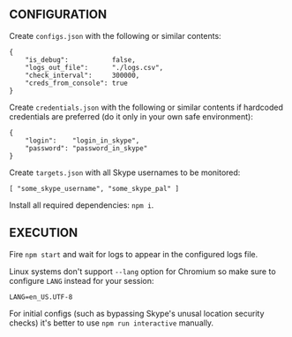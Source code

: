 ## CONFIGURATION

Create `configs.json` with the following or similar contents:
```
{
    "is_debug":           false,
    "logs_out_file":      "./logs.csv",
    "check_interval":     300000,
    "creds_from_console": true
}
```

Create `credentials.json` with the following or similar contents
if hardcoded credentials are preferred (do it only in your own safe environment):
```
{
    "login":    "login_in_skype",
    "password": "password_in_skype"
}
```

Create `targets.json` with all Skype usernames to be monitored:
```
[ "some_skype_username", "some_skype_pal" ]
```

Install all required dependencies: `npm i`.


## EXECUTION

Fire `npm start` and wait for logs to appear in the configured logs file.

Linux systems don't support `--lang` option for Chromium
so make sure to configure `LANG` instead for your session:
```
LANG=en_US.UTF-8
```

For initial configs (such as bypassing Skype's unusal location security checks)
it's better to use `npm run interactive` manually.
